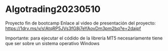 # Algotrading20230510
Proyecto fin de bootcamp
Enlace al video de presentación del proyecto:
https://1drv.ms/v/s!AtqRP5JVs3fG8j7eYAovDm3pm2bq?e=2dajpf

Importante: para ejecutar el códido de la librería MT5 necesariamente tiene que ser sobre un sistema operativo Windows
